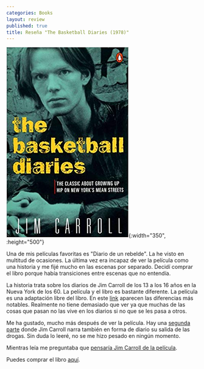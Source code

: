```yaml
---
categories: Books
layout: review
published: true
title: Reseña "The Basketball Diaries (1978)"
---
```

![](/assets/thebasketballdiaries.jpg){:width="350", :height="500"}

Una de mis películas favoritas es "Diario de un rebelde". La he visto en multitud de ocasiones. La última vez era incapaz de ver la película como una historia y me fijé mucho en las escenas por separado. Decidí comprar el libro porque había transiciones entre escenas que no entendía.

La historia trata sobre los diarios de Jim Carroll de los 13 a los 16 años en la Nueva York de los 60. La película y el libro es bastante diferente. La película es una adaptación libre del libro. En este [link](https://www.catholicboy.com/film.php) aparecen las diferencias más notables. Realmente no tiene demasiado que ver ya que muchas de las cosas que pasan no las vive en los diarios si no que se les pasa a otros.

Me ha gustado, mucho más después de ver la película. Hay una [segunda parte](https://www.amazon.com/gp/product/0140085025) donde Jim Carroll narra también en forma de diario su salida de las drogas. Sin duda lo leeré, no se me hizo pesado en ningún momento.

Mientras leía me preguntaba que [pensaría Jim Carroll de la película](https://www.catholicboy.com/jcfilm.php).

Puedes comprar el libro [aquí](https://amazon.es/dp/0140100180).
